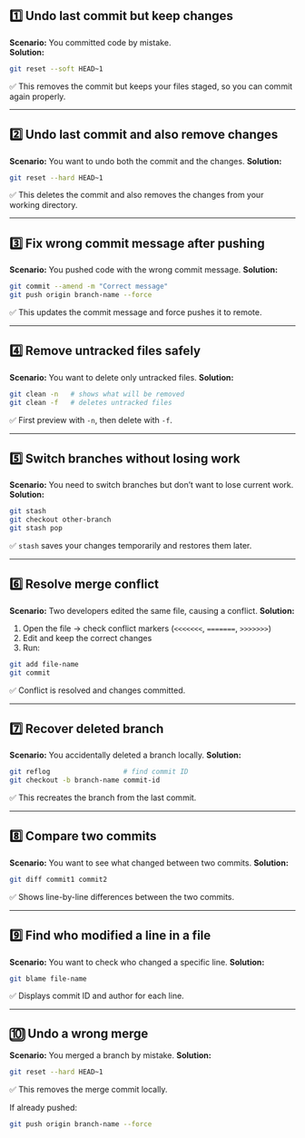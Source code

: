 

## 1️⃣ Undo last commit but keep changes
**Scenario:** You committed code by mistake.  
**Solution:**  
```bash
git reset --soft HEAD~1
````

✅ This removes the commit but keeps your files staged, so you can commit again properly.

---

## 2️⃣ Undo last commit and also remove changes

**Scenario:** You want to undo both the commit and the changes.
**Solution:**

```bash
git reset --hard HEAD~1
```

✅ This deletes the commit and also removes the changes from your working directory.

---

## 3️⃣ Fix wrong commit message after pushing

**Scenario:** You pushed code with the wrong commit message.
**Solution:**

```bash
git commit --amend -m "Correct message"
git push origin branch-name --force
```

✅ This updates the commit message and force pushes it to remote.

---

## 4️⃣ Remove untracked files safely

**Scenario:** You want to delete only untracked files.
**Solution:**

```bash
git clean -n   # shows what will be removed
git clean -f   # deletes untracked files
```

✅ First preview with `-n`, then delete with `-f`.

---

## 5️⃣ Switch branches without losing work

**Scenario:** You need to switch branches but don’t want to lose current work.
**Solution:**

```bash
git stash
git checkout other-branch
git stash pop
```

✅ `stash` saves your changes temporarily and restores them later.

---

## 6️⃣ Resolve merge conflict

**Scenario:** Two developers edited the same file, causing a conflict.
**Solution:**

1. Open the file → check conflict markers (`<<<<<<<`, `=======`, `>>>>>>>`)
2. Edit and keep the correct changes
3. Run:

```bash
git add file-name
git commit
```

✅ Conflict is resolved and changes committed.

---

## 7️⃣ Recover deleted branch

**Scenario:** You accidentally deleted a branch locally.
**Solution:**

```bash
git reflog                  # find commit ID
git checkout -b branch-name commit-id
```

✅ This recreates the branch from the last commit.

---

## 8️⃣ Compare two commits

**Scenario:** You want to see what changed between two commits.
**Solution:**

```bash
git diff commit1 commit2
```

✅ Shows line-by-line differences between the two commits.

---

## 9️⃣ Find who modified a line in a file

**Scenario:** You want to check who changed a specific line.
**Solution:**

```bash
git blame file-name
```

✅ Displays commit ID and author for each line.

---

## 🔟 Undo a wrong merge

**Scenario:** You merged a branch by mistake.
**Solution:**

```bash
git reset --hard HEAD~1
```

✅ This removes the merge commit locally.

If already pushed:

```bash
git push origin branch-name --force
```

